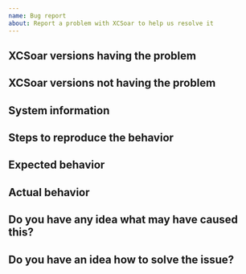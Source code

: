 ```yaml
---
name: Bug report
about: Report a problem with XCSoar to help us resolve it
---
```


<!--

Welcome! - We kindly ask that you:

  1. Fill out the issue template below - not doing so needs a good reason.
  2. Use the forum if you have a question rather than a bug or feature request.

The forum is at: https://forum.xcsoar.org

Thanks for understanding, and for contributing to the project!

-->


XCSoar versions having the problem
-------------------------------------------------

<!--
Which XCSoar version are you using when seeing the problem?
-->

XCSoar versions not having the problem
-------------------------------------------------

<!--
Which XCSoar version is the last one you know that did not show the problem?
-->

System information
------------------

<!--
Please include the device, version of the operating system, and any other relevant information.
-->


Steps to reproduce the behavior
-------------------------------

<!--
The more time you spend describing an easy way to reproduce the behavior (if
this is possible), the easier it is for the project developers to fix it!
-->


Expected behavior
-----------------

<!--
Please describe what you expected to see/should happen.
-->


Actual behavior
---------------

<!--
Please describe the exact symptoms that you were seeing instead.
-->


Do you have any idea what may have caused this?
-----------------------------------------------

<!--
This might give us ideas we haven't thought of, feel free to suggest causes.
-->


Do you have an idea how to solve the issue?
-------------------------------------------

<!--
This might give us ideas we haven't thought of, feel free to suggest solutions.
-->
